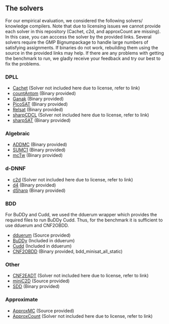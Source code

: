 ## The solvers

For our empirical evaluation, we considered the following solvers/ knowledge compilers. Note that due to licensing issues we cannot provide each solver in this repository (Cachet, c2d, and approxCount are missing). In this case, you can acccess the solver by the provided links. Several solvers require the GMP Bignumpackage to handle large numbers of satisfying assignments. If binaries do not work, rebuilding them using the source in the provided links may help. If there are any problems with getting the benchmark to run, we gladly receive your feedback and try our best to fix the problems.

### DPLL

* [Cachet](https://www.cs.rochester.edu/u/kautz/Cachet/) (Solver not included here due to license, refer to link)
* [countAntom](https://projects.informatik.uni-freiburg.de/projects/countantom) (Binary provided)
* [Ganak](https://github.com/meelgroup/ganak) (Binary provided)
* [PicoSAT](http://fmv.jku.at/picosat/) (Binary provided)
* [Relsat](https://code.google.com/archive/p/relsat/) (Binary provided)
* [sharpCDCL](https://github.com/conp-solutions/sharpCDCL) (Solver not included here due to license, refer to link)
* [sharpSAT](https://github.com/marcthurley/sharpSAT) (Binary provided)


### Algebraic
* [ADDMC](https://zenodo.org/record/4292581#.X_NnGOndva4) (Binary provided)
* [SUMC1](https://zenodo.org/record/4292581#.X_NnGOndva4) (Binary provided)
* [mcTw](https://zenodo.org/record/4292581#.X_NnGOndva4) (Binary provided)

### d-DNNF
* [c2d](http://reasoning.cs.ucla.edu/c2d/) (Solver not included here due to license, refer to link)
* [d4](http://www.cril.univ-artois.fr/kc/d4.html) (Binary provided)
* [dSharp](https://github.com/QuMuLab/dsharp) (Binary provided)

### BDD
For BuDDy and Cudd, we used the dduerum wrapper which provides the required files to run BuDDy Cudd. Thus, for the benchmark it is sufficient to use dduerum and CNF2OBDD.
* [dduerum](https://github.com/h3ssto/ddueruem-web) (Source provided)
* [BuDDy](http://buddy.sourceforge.net/manual/main.html) (Included in dduerum)
* [Cudd](https://github.com/vscosta/cudd) (Included in dduerum)
* [CNF2OBDD](www.sd.is.uec.ac.jp/toda/code/cnf2obdd.html) (Binary provided, bdd_minisat_all_static)

### Other
* [CNF2EADT](http://www.cril.univ-artois.fr/kc/eadt.html) (Solver not included here due to license, refer to link)
* [miniC2D](http://reasoning.cs.ucla.edu/minic2d/) (Source provided)
* [SDD](https://zenodo.org/record/4292581#.X_NnGOndva4) (Binary provided)

### Approximate
* [ApproxMC](https://github.com/meelgroup/approxmc) (Source provided)
* [ApproxCount](https://www.cs.cornell.edu/~sabhar/) (Solver not included here due to license, refer to link)
